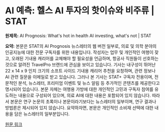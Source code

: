 # AI 예측: 헬스 AI 투자의 핫이슈와 비주류 | STAT

**원제목:** AI Prognosis: What's hot in health AI investing, what's not | STAT

**요약:** 본문은 STAT의 AI Prognosis 뉴스레터의 웹 버전 일부로, 의료 및 의학 분야의 인공지능에 대한 전문 구독자를 위한 내용입니다.  작성자는 업무 및 개인적인 여행이 잦고, 오래된 기내용 캐리어를 교체해야 할 필요성을 언급하며, 항공사 직원들이 선호하는 것으로 알려진 TravelPro 브랜드에 관심을 보이고 있습니다.  기사는 내구성이 뛰어난 22 x 14 x 9 인치 크기의 소프트 사이드 기내용 캐리어 추천을 요청하며,  관련 정보나 AI 관련 질문을 이메일로 받고 있습니다.  그러나 본 기사는 STAT+ 구독자 전용이며,  전문적인 분석, 뉴스레터, 프리미엄 이벤트 및 뉴스 알림 등 추가적인 콘텐츠를 제공한다고 명시되어 있습니다.  본문 자체는 여행용 가방에 대한 개인적인 고민과 구독자 참여를 유도하는 내용으로 구성되어 있으며,  의료 AI에 대한 내용은 포함되어 있지 않습니다.  따라서 본문은 연구 논문의 초록이나 본문이라기보다는 뉴스레터의 일부이며,  연구 결과나 방법론은 제시되어 있지 않습니다.  요약하자면, 본문은 개인적인 소비재 선택에 대한 내용을 담은 뉴스레터의 일부분입니다.

[원문 링크](https://www.statnews.com/2025/07/23/whats-hot-in-health-ai-investing-whats-not-and-whats-venture-capital-ai-prognosis/)
